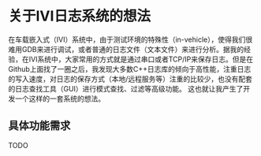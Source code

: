 关于IVI日志系统的想法
===================


在车载嵌入式（IVI）系统中，由于测试环境的特殊性（in-vehicle），使得我们很难用GDB来进行调试，或者普通的日志文件（文本文件）来进行分析。据我的经验，在IVI系统中，大家常用的方式就是通过串口或者TCP/IP来保存日志。但是在Github上面找了一圈之后，我发现大多数C++日志库的倾向于高性能，注重日志的写入速度，对日志的保存方式（本地/远程服务等）注重的比较少，也没有配套的日志查找工具（GUI）进行模式查找、过滤等高级功能。
这也就让我产生了开发一个这样的一套系统的想法。

具体功能需求
-------------
TODO

